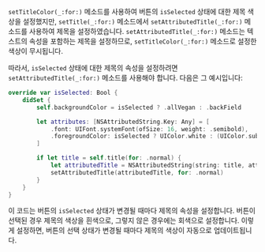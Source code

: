 `setTitleColor(_:for:)` 메소드를 사용하여 버튼의 `isSelected` 상태에 대한 제목 색상을 설정했지만, `setTitle(_:for:)` 메소드에서 `setAttributedTitle(_:for:)` 메소드를 사용하여 제목을 설정하였습니다. `setAttributedTitle(_:for:)` 메소드는 텍스트의 속성을 포함하는 제목을 설정하므로, `setTitleColor(_:for:)` 메소드로 설정한 색상이 무시됩니다.

따라서, `isSelected` 상태에 대한 제목의 속성을 설정하려면 `setAttributedTitle(_:for:)` 메소드를 사용해야 합니다. 다음은 그 예시입니다:

```swift
override var isSelected: Bool {
    didSet {
        self.backgroundColor = isSelected ? .allVegan : .backField

        let attributes: [NSAttributedString.Key: Any] = [
            .font: UIFont.systemFont(ofSize: 16, weight: .semibold),
            .foregroundColor: isSelected ? UIColor.white : (UIColor.subTitle ?? .lightGray)
        ]

        if let title = self.title(for: .normal) {
            let attributedTitle = NSAttributedString(string: title, attributes: attributes)
            setAttributedTitle(attributedTitle, for: .normal)
        }
    }
}
```

이 코드는 버튼의 `isSelected` 상태가 변경될 때마다 제목의 속성을 설정합니다. 버튼이 선택된 경우 제목의 색상을 흰색으로, 그렇지 않은 경우에는 회색으로 설정합니다. 이렇게 설정하면, 버튼의 선택 상태가 변경될 때마다 제목의 색상이 자동으로 업데이트됩니다.